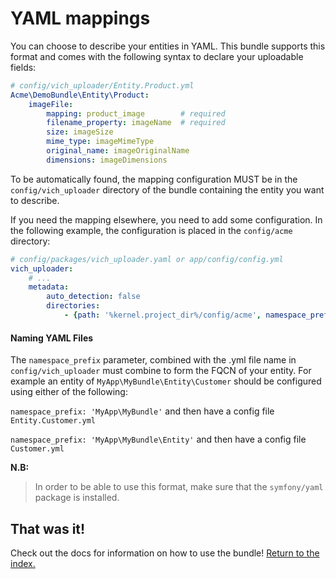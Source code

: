 YAML mappings
=============

You can choose to describe your entities in YAML. This bundle supports this
format and comes with the following syntax to declare your uploadable fields:

```yaml
# config/vich_uploader/Entity.Product.yml
Acme\DemoBundle\Entity\Product:
    imageFile:
        mapping: product_image        # required
        filename_property: imageName  # required
        size: imageSize
        mime_type: imageMimeType
        original_name: imageOriginalName
        dimensions: imageDimensions
```

To be automatically found, the mapping configuration MUST be in the `config/vich_uploader`
directory of the bundle containing the entity you want to describe.

If you need the mapping elsewhere, you need to add some configuration.
In the following example, the configuration is placed in the `config/acme` directory:

```yaml
# config/packages/vich_uploader.yaml or app/config/config.yml
vich_uploader:
    # ...
    metadata:
        auto_detection: false
        directories:
            - {path: '%kernel.project_dir%/config/acme', namespace_prefix: 'Acme'}
```

#### Naming YAML Files

The `namespace_prefix` parameter, combined with the .yml file name in `config/vich_uploader` must
combine to form the FQCN of your entity. For example an entity of `MyApp\MyBundle\Entity\Customer`
should be configured using either of the following:

`namespace_prefix: 'MyApp\MyBundle'` and then have a config file `Entity.Customer.yml`

`namespace_prefix: 'MyApp\MyBundle\Entity'` and then have a config file `Customer.yml`

**N.B:**

> In order to be able to use this format, make sure that the `symfony/yaml`
> package is installed.

## That was it!

Check out the docs for information on how to use the bundle! [Return to the
index.](../index.md)
